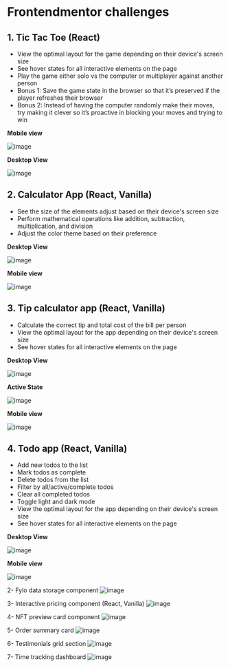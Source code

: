 # Frontendmentor challenges

## 1. Tic Tac Toe (React)
  - View the optimal layout for the game depending on their device's screen size
  - See hover states for all interactive elements on the page
  - Play the game either solo vs the computer or multiplayer against another person
  - Bonus 1: Save the game state in the browser so that it’s preserved if the player refreshes their browser
  - Bonus 2: Instead of having the computer randomly make their moves, try making it clever so it’s proactive in        blocking your moves and trying to win
    
**Mobile view**

![image](https://github.com/user-attachments/assets/169cc45d-37a9-42dc-9f63-9346a32c76f4)

**Desktop View**


![image](https://github.com/user-attachments/assets/e922189e-d9a6-472f-8f76-9db25ae84e0d)


## 2. Calculator App (React, Vanilla)
- See the size of the elements adjust based on their device's screen size
- Perform mathematical operations like addition, subtraction, multiplication, and division
- Adjust the color theme based on their preference

**Desktop View**

![image](https://github.com/user-attachments/assets/2d9cf2ba-b699-4588-b18a-322ae397e901)

**Mobile view**

![image](https://github.com/user-attachments/assets/6b07efd2-9837-4daa-b8c3-b668ab5de825)


## 3. Tip calculator app (React, Vanilla)

- Calculate the correct tip and total cost of the bill per person
- View the optimal layout for the app depending on their device's screen size
- See hover states for all interactive elements on the page

**Desktop View**

![image](https://github.com/user-attachments/assets/3d17d77c-cb55-44dc-9836-ea9b723ab110)

**Active State**

![image](https://github.com/user-attachments/assets/29043300-182b-4114-9a28-dcdcff23bfea)

**Mobile view**

![image](https://github.com/user-attachments/assets/8cd6b10f-74b5-4f9e-bd44-7711c4cdb388)



## 4. Todo app (React, Vanilla)
- Add new todos to the list
- Mark todos as complete
- Delete todos from the list
- Filter by all/active/complete todos
- Clear all completed todos
- Toggle light and dark mode
- View the optimal layout for the app depending on their device's screen size
- See hover states for all interactive elements on the page

**Desktop View** 

![image](https://github.com/user-attachments/assets/9297de00-228d-4305-b697-91bffb6adba9)

**Mobile view**

![image](https://github.com/user-attachments/assets/018f6367-cda7-4a86-ab16-28b16add0315)

2- Fylo data storage component
![image](https://github.com/user-attachments/assets/6a97729e-7239-42ec-94c2-a60dac0efe6e)

3- Interactive pricing component (React, Vanilla)
![image](https://github.com/user-attachments/assets/34e448f6-b7e0-4f75-b318-5ea2dd09f121)

4- NFT preview card component
![image](https://github.com/user-attachments/assets/85405bc3-db4b-41a2-b22a-62371de8e5dd)

5- Order summary card
![image](https://github.com/user-attachments/assets/c2f5ff7d-092b-4187-9d9d-1c725d9567a8)

6- Testimonials grid section
![image](https://github.com/user-attachments/assets/77a675ec-4041-4019-9879-68bcc7b2d41f)

7- Time tracking dashboard
![image](https://github.com/user-attachments/assets/dc219bdf-41b9-447c-acd9-bacb2c89781e)



